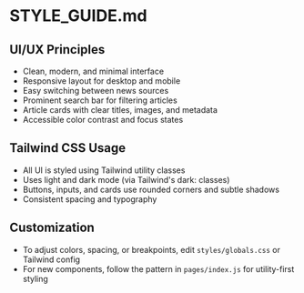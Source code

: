 # STYLE_GUIDE.md

## UI/UX Principles
- Clean, modern, and minimal interface
- Responsive layout for desktop and mobile
- Easy switching between news sources
- Prominent search bar for filtering articles
- Article cards with clear titles, images, and metadata
- Accessible color contrast and focus states

## Tailwind CSS Usage
- All UI is styled using Tailwind utility classes
- Uses light and dark mode (via Tailwind's dark: classes)
- Buttons, inputs, and cards use rounded corners and subtle shadows
- Consistent spacing and typography

## Customization
- To adjust colors, spacing, or breakpoints, edit `styles/globals.css` or Tailwind config
- For new components, follow the pattern in `pages/index.js` for utility-first styling 